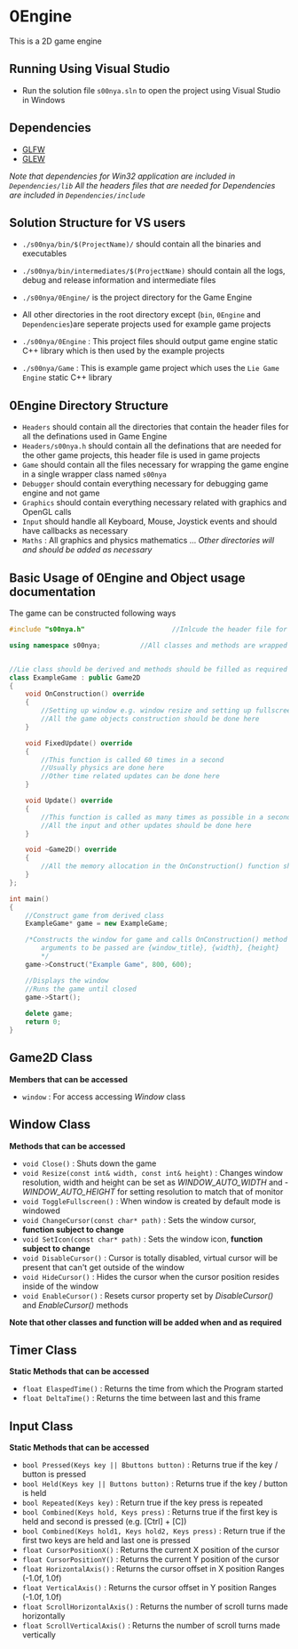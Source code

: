 # 0Engine
This is a 2D game engine

## Running Using Visual Studio
- Run the solution file `s00nya.sln` to open the project using Visual Studio in Windows

## Dependencies
- [GLFW](http://www.glfw.org/)
- [GLEW](http://glew.sourceforge.net/)

*Note that dependencies for Win32 application are included in `Dependencies/lib`*
*All the headers files that are needed for Dependencies are included in `Dependencies/include`*

## Solution Structure for VS users
- `./s00nya/bin/$(ProjectName)/` should contain all the binaries and executables
- `./s00nya/bin/intermediates/$(ProjectName)` should contain all the logs, debug and release information and intermediate files

- `./s00nya/0Engine/` is the project directory for the Game Engine
- All other directories in the root directory except (`bin`, `0Engine` and `Dependencies`)are seperate projects used for example game projects
- `./s00nya/0Engine` : This project files should output game engine static C++ library which is then used by the example projects
- `./s00nya/Game` : This is example game project which uses the `Lie Game Engine` static C++ library

## 0Engine Directory Structure
- `Headers` should contain all the directories that contain the header files for all the definations used in Game Engine
- `Headers/s00nya.h` should contain all the definations that are needed for the other game projects, this header file is used in game projects
- `Game` should contain all the files necessary for wrapping the game engine in a single wrapper class named `s00nya`
- `Debugger` should contain everything necessary for debugging game engine and not game
- `Graphics` should contain everything necessary related with graphics and OpenGL calls
- `Input` should handle all Keyboard, Mouse, Joystick events and should have callbacks as necessary
- `Maths` : All graphics and physics mathematics
...
*Other directories will and should be added as necessary*


## Basic Usage of 0Engine and Object usage documentation


The game can be constructed following ways

```cpp
#include "s00nya.h"                      //Inlcude the header file for game engine

using namespace s00nya;          //All classes and methods are wrapped inside s00nya namespace


//Lie class should be derived and methods should be filled as required
class ExampleGame : public Game2D
{
	void OnConstruction() override
	{
        //Setting up window e.g. window resize and setting up fullscreen, window icon and cursor
        //All the game objects construction should be done here
	}

	void FixedUpdate() override
	{
        //This function is called 60 times in a second
        //Usually physics are done here
        //Other time related updates can be done here
	}

	void Update() override
	{
        //This function is called as many times as possible in a second unless VSync is enabled
        //All the input and other updates should be done here
	}

    void ~Game2D() override
    {
        //All the memory allocation in the OnConstruction() function should be freed here
    }
};

int main()
{
    //Construct game from derived class
	ExampleGame* game = new ExampleGame;

    /*Constructs the window for game and calls OnConstruction() method
        arguments to be passed are {window_title}, {width}, {height}
        */
	game->Construct("Example Game", 800, 600);

    //Displays the window
    //Runs the game until closed
	game->Start();
	
    delete game;
	return 0;
}
```


## Game2D Class

**Members that can be accessed**

- `window` : For access accessing *Window* class


## Window Class

**Methods that can be accessed**

- `void Close()` : Shuts down the game
- `void Resize(const int& width, const int& height)` : Changes window resolution, width and height can be set as *WINDOW_AUTO_WIDTH* and - *WINDOW_AUTO_HEIGHT* for setting resolution to match that of monitor
- `void ToggleFullscreen()` : When window is created by default mode is windowed
- `void ChangeCursor(const char* path)` : Sets the window cursor, **function subject to change**
- `void SetIcon(const char* path)` : Sets the window icon, **function subject to change**
- `void DisableCursor()` : Cursor is totally disabled, virtual cursor will be present that can't get outside of the window
- `void HideCursor()` : Hides the cursor when the cursor position resides inside of the window
- `void EnableCursor()` : Resets cursor property set by *DisableCursor()* and *EnableCursor()* methods

**Note that other classes and function will be added when and as required**


## Timer Class

**Static Methods that can be accessed**

- `float ElaspedTime()` : Returns the time from which the Program started
- `float DeltaTime()` : Returns the time between last and this frame


## Input Class

**Static Methods that can be accessed**

- `bool Pressed(Keys key || Bbuttons button)` : Returns true if the key / button is pressed
- `bool Held(Keys key || Buttons button)` : Returns true if the key / button is held
- `bool Repeated(Keys key)` : Return true if the key press is repeated
- `bool Combined(Keys hold, Keys press)` : Returns true if the first key is held and second is pressed (e.g. [Ctrl] + [C])
- `bool Combined(Keys hold1, Keys hold2, Keys press)` : Return true if the first two keys are held and last one is pressed
- `float CursorPositionX()` : Returns the current X position of the cursor
- `float CursorPositionY()` : Returns the current Y position of the cursor
- `float HorizontalAxis()` : Returns the cursor offset in X position Ranges (-1.0f, 1.0f)
- `float VerticalAxis()` : Returns the cursor offset in Y position Ranges (-1.0f, 1.0f)
- `float ScrollHorizontalAxis()` : Returns the number of scroll turns made horizontally
- `float ScrollVerticalAxis()` : Returns the number of scroll turns made vertically